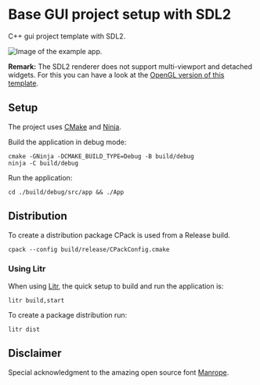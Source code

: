 # Base GUI project setup with SDL2

C++ gui project template with SDL2.

![Image of the example app.](example-app.png)

**Remark:** The SDL2 renderer does not support multi-viewport and detached widgets. For this you can have a look at the
[OpenGL version of this template](https://github.com/MartinHelmut/cpp-gui-template-sdl2-opengl).

## Setup

The project uses [CMake](https://cmake.org) and [Ninja](https://ninja-build.org).

Build the application in debug mode:

```shell
cmake -GNinja -DCMAKE_BUILD_TYPE=Debug -B build/debug
ninja -C build/debug
```

Run the application:

```shell
cd ./build/debug/src/app && ./App
```

## Distribution

To create a distribution package CPack is used from a Release build.

```shell
cpack --config build/release/CPackConfig.cmake
```

### Using Litr

When using [Litr](https://github.com/krieselreihe/litr), the quick setup to build and run the application is:

```shell
litr build,start
```

To create a package distribution run:

```shell
litr dist
```

## Disclaimer

Special acknowledgment to the amazing open source font [Manrope](https://manropefont.com).
